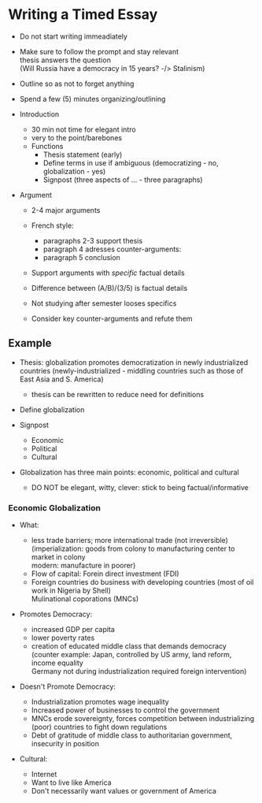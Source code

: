 Writing a Timed Essay
=====================

-   Do not start writing immeadiately
-   Make sure to follow the prompt and stay relevant\
     thesis answers the question\
     (Will Russia have a democracy in 15 years? -/\> Stalinism)
-   Outline so as not to forget anything
-   Spend a few (5) minutes organizing/outlining
-   Introduction
    -   30 min not time for elegant intro
    -   very to the point/barebones
    -   Functions
        -   Thesis statement (early)
        -   Define terms in use if ambiguous (democratizing - no,
            globalization - yes)
        -   Signpost (three aspects of ... - three paragraphs)

-   Argument
    -   2-4 major arguments
    -   French style:
        -   paragraphs 2-3 support thesis
        -   paragraph 4 adresses counter-arguments:
        -   paragraph 5 conclusion

    -   Support arguments with *specific* factual details
    -   Difference between (A/B)/(3/5) is factual details
    -   Not studying after semester looses specifics
    -   Consider key counter-arguments and refute them

Example
-------

-   Thesis: globalization promotes democratization in newly
    industrialized countries (newly-industrialized - middling countries
    such as those of East Asia and S. America)
    -   thesis can be rewritten to reduce need for definitions

-   Define globalization
-   Signpost
    -   Economic
    -   Political
    -   Cultural

-   Globalization has three main points: economic, political and
    cultural
    -   DO NOT be elegant, witty, clever: stick to being
        factual/informative

### Economic Globalization

-   What:
    -   less trade barriers; more international trade (not
        irreversible)\
         (imperialization: goods from colony to manufacturing center to
        market in colony\
         modern: manufacture in poorer)
    -   Flow of capital: Forein direct investment (FDI)
    -   Foreign countries do business with developing countries (most of
        oil work in Nigeria by Shell)\
         Mulinational coporations (MNCs)

-   Promotes Democracy:
    -   increased GDP per capita
    -   lower poverty rates
    -   creation of educated middle class that demands democracy\
         (counter example: Japan, controlled by US army, land reform,
        income equality\
         Germany not during industrialization required foreign
        intervention)

-   Doesn't Promote Democracy:
    -   Industrialization promotes wage inequality
    -   Increased power of businesses to control the government
    -   MNCs erode sovereignty, forces competition between
        industrializing (poor) countries to fight down regulations
    -   Debt of gratitude of middle class to authoritarian government,
        insecurity in position

-   Cultural:
    -   Internet
    -   Want to live like America
    -   Don't necessarily want values or government of America


